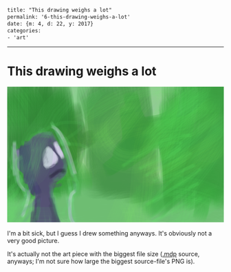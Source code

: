 
    title: "This drawing weighs a lot"
    permalink: '6-this-drawing-weighs-a-lot'
    date: {m: 4, d: 22, y: 2017}
    categories:
    - 'art'

---

# This drawing weighs a lot

![Yikes](static/media/06-yikes.png)

I'm a bit sick, but I guess I drew something anyways. It's obviously not a very
good picture.

It's actually not the art piece with the biggest file size ([.mdp][medibang]
source, anyways; I'm not sure how large the biggest source-file's PNG is).

  [medibang]: https://medibangpaint.com/
